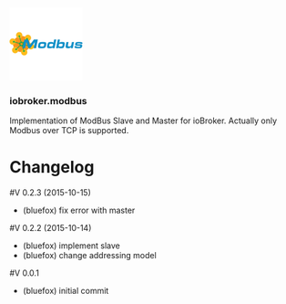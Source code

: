 ![Logo](admin/modbus.png)
### iobroker.modbus

Implementation of ModBus Slave and Master for ioBroker. Actually only Modbus over TCP is supported.

# Changelog 
#V 0.2.3 (2015-10-15)
* (bluefox) fix error with master

#V 0.2.2 (2015-10-14)
* (bluefox) implement slave
* (bluefox) change addressing model

#V 0.0.1
* (bluefox) initial commit